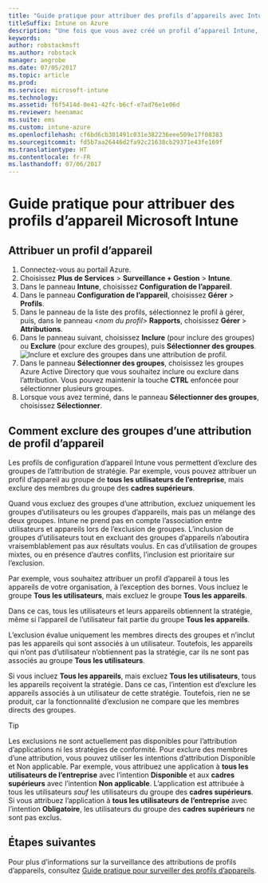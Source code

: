 ```yaml
---
title: "Guide pratique pour attribuer des profils d’appareils avec Intune"
titleSuffix: Intune on Azure
description: "Une fois que vous avez créé un profil d’appareil Intune, apprenez à l’attribuer à des appareils dans cette rubrique."
keywords: 
author: robstackmsft
ms.author: robstack
manager: angrobe
ms.date: 07/05/2017
ms.topic: article
ms.prod: 
ms.service: microsoft-intune
ms.technology: 
ms.assetid: f6f5414d-0e41-42fc-b6cf-e7ad76e1e06d
ms.reviewer: heenamac
ms.suite: ems
ms.custom: intune-azure
ms.openlocfilehash: cf6bd6cb301491c031e382236eee509e17f08383
ms.sourcegitcommit: fd5b7aa26446d2fa92c21638cb29371e43fe169f
ms.translationtype: HT
ms.contentlocale: fr-FR
ms.lasthandoff: 07/06/2017
---
```

# <a name="how-to-assign-microsoft-intune-device-profiles"></a>Guide pratique pour attribuer des profils d’appareil Microsoft Intune

## <a name="assign-a-device-profile"></a>Attribuer un profil d’appareil

1. Connectez-vous au portail Azure.
2. Choisissez **Plus de Services** > **Surveillance + Gestion** > **Intune**.
3. Dans le panneau **Intune**, choisissez **Configuration de l’appareil**.
1. Dans le panneau **Configuration de l’appareil**, choisissez **Gérer** > **Profils**.
2. Dans le panneau de la liste des profils, sélectionnez le profil à gérer, puis, dans le panneau <*nom du profil*> **Rapports**, choisissez **Gérer** > **Attributions**.
3. Dans le panneau suivant, choisissez **Inclure** (pour inclure des groupes) ou **Exclure** (pour exclure des groupes), puis **Sélectionner des groupes**.
![Inclure et exclure des groupes dans une attribution de profil.](./media/group-include-exclude.png)
4. Dans le panneau **Sélectionner des groupes**, choisissez les groupes Azure Active Directory que vous souhaitez inclure ou exclure dans l’attribution. Vous pouvez maintenir la touche **CTRL** enfoncée pour sélectionner plusieurs groupes.
4. Lorsque vous avez terminé, dans le panneau **Sélectionner des groupes**, choisissez **Sélectionner**.



## <a name="how-to-exclude-groups-from-a-device-profile-assignment"></a>Comment exclure des groupes d’une attribution de profil d’appareil

Les profils de configuration d’appareil Intune vous permettent d’exclure des groupes de l’attribution de stratégie. Par exemple, vous pouvez attribuer un profil d’appareil au groupe de **tous les utilisateurs de l’entreprise**, mais exclure des membres du groupe des **cadres supérieurs**.

Quand vous excluez des groupes d’une attribution, excluez uniquement les groupes d’utilisateurs ou les groupes d’appareils, mais pas un mélange des deux groupes. Intune ne prend pas en compte l’association entre utilisateurs et appareils lors de l’exclusion de groupes. L’inclusion de groupes d’utilisateurs tout en excluant des groupes d’appareils n’aboutira vraisemblablement pas aux résultats voulus. En cas d’utilisation de groupes mixtes, ou en présence d’autres conflits, l’inclusion est prioritaire sur l’exclusion.

Par exemple, vous souhaitez attribuer un profil d’appareil à tous les appareils de votre organisation, à l’exception des bornes. Vous incluez le groupe **Tous les utilisateurs**, mais excluez le groupe **Tous les appareils**.

Dans ce cas, tous les utilisateurs et leurs appareils obtiennent la stratégie, même si l’appareil de l’utilisateur fait partie du groupe **Tous les appareils**. 

L’exclusion évalue uniquement les membres directs des groupes et n’inclut pas les appareils qui sont associés à un utilisateur. Toutefois, les appareils qui n’ont pas d’utilisateur n’obtiennent pas la stratégie, car ils ne sont pas associés au groupe **Tous les utilisateurs**. 

Si vous incluez **Tous les appareils**, mais excluez **Tous les utilisateurs**, tous les appareils reçoivent la stratégie. Dans ce cas, l’intention est d’exclure les appareils associés à un utilisateur de cette stratégie. Toutefois, rien ne se produit, car la fonctionnalité d’exclusion ne compare que les membres directs des groupes. 

>[!Tip]
>Les exclusions ne sont actuellement pas disponibles pour l’attribution d’applications ni les stratégies de conformité. Pour exclure des membres d’une attribution, vous pouvez utiliser les intentions d’attribution Disponible et Non applicable. Par exemple, vous attribuez une application à **tous les utilisateurs de l’entreprise** avec l’intention **Disponible** et aux **cadres supérieurs** avec l’intention **Non applicable**. L’application est attribuée à tous les utilisateurs *sauf* les utilisateurs du groupe des **cadres supérieurs**. Si vous attribuez l’application à **tous les utilisateurs de l’entreprise** avec l’intention **Obligatoire**, les utilisateurs du groupe des **cadres supérieurs** ne sont pas exclus.
 
    
## <a name="next-steps"></a>Étapes suivantes
Pour plus d’informations sur la surveillance des attributions de profils d’appareils, consultez [Guide pratique pour surveiller des profils d’appareils](device-profile-monitor.md).
